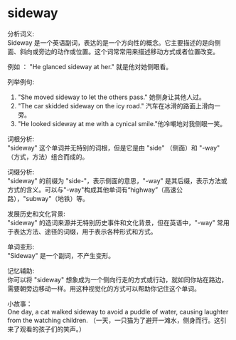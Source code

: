 # sideway

分析词义:  
Sideway 是一个英语副词，表达的是一个方向性的概念。它主要描述的是向侧面、斜向或旁边的动作或位置。这个词常常用来描述移动方式或者位置改变。

  

例如 ： "He glanced sideway at her." 就是他对她侧眼看。

  

列举例句:

  

1.  "She moved sideway to let the others pass." 她侧身让其他人过。
2.  "The car skidded sideway on the icy road." 汽车在冰滑的路面上滑向一旁。
3.  "He looked sideway at me with a cynical smile."他冷嘲地对我侧眼一笑。

  

词根分析:  
"sideway" 这个单词并无特别的词根，但是它是由 "side" （侧面）和 "-way" （方式，方法）组合而成的。

  

词缀分析:  
"sideway" 的前缀为 "side-"，表示侧面的意思，"-way" 是其后缀，表示方法或方式的含义。可以与"-way"构成其他单词有“highway”（高速公路），"subway"（地铁）等。

  

发展历史和文化背景:  
"sideway" 的造词来源并无特别历史事件和文化背景，但在英语中，"-way" 常用于表达方法、途径的词缀，用于表示各种形式和方式。

  

单词变形:  
"Sideway" 是一个副词，不产生变形。

  

记忆辅助:  
你可以将 "sideway" 想象成为一个侧向行走的方式或行动，就如同你站在路边，需要朝旁边移动一样。用这种视觉化的方式可以帮助你记住这个单词。

  

小故事：  
One day, a cat walked sideway to avoid a puddle of water, causing laughter from the watching children. （一天，一只猫为了避开一滩水，侧身而行。这引来了观看的孩子们的笑声。）
